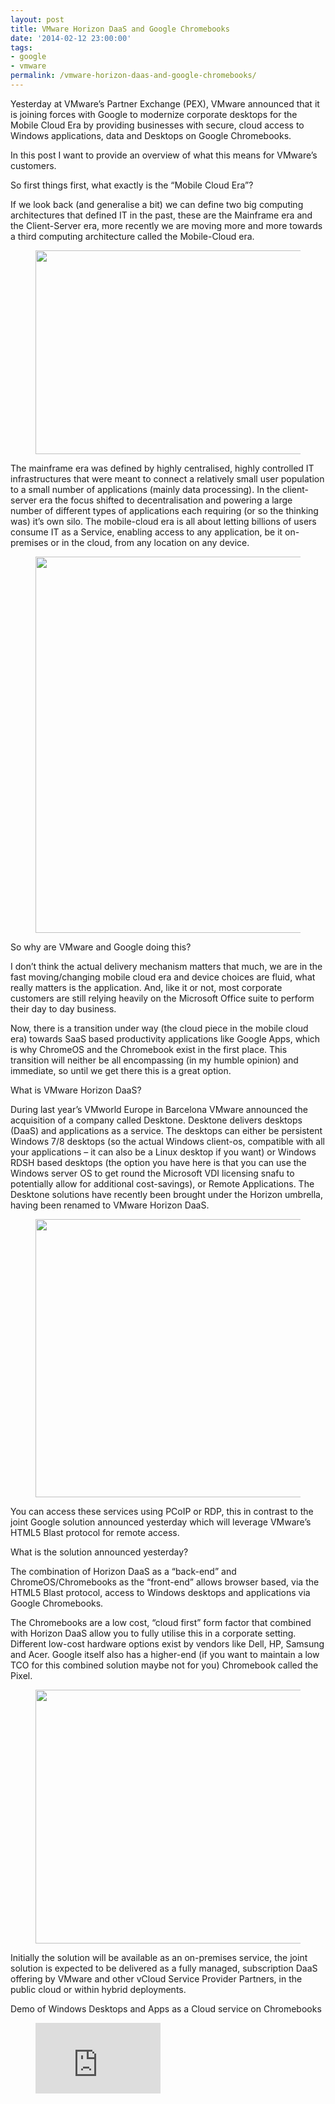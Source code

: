 ```yaml
---
layout: post
title: VMware Horizon DaaS and Google Chromebooks
date: '2014-02-12 23:00:00'
tags:
- google
- vmware
permalink: /vmware-horizon-daas-and-google-chromebooks/
---
```


Yesterday at VMware’s Partner Exchange (PEX), VMware announced that it is joining forces with Google to modernize corporate desktops for the Mobile Cloud Era by providing businesses with secure, cloud access to Windows applications, data and Desktops on Google Chromebooks.

In this post I want to provide an overview of what this means for VMware’s customers.

So first things first, what exactly is the “Mobile Cloud Era”?

If we look back (and generalise a bit) we can define two big computing architectures that defined IT in the past, these are the Mainframe era and the Client-Server era, more recently we are moving more and more towards a third computing architecture called the Mobile-Cloud era.

<figure class="kg-card kg-image-card"><img src=" __GHOST_URL__ /content/images/2021/08/daas1.png" class="kg-image" alt loading="lazy" width="1108" height="326" srcset=" __GHOST_URL__ /content/images/size/w600/2021/08/daas1.png 600w, __GHOST_URL__ /content/images/size/w1000/2021/08/daas1.png 1000w, __GHOST_URL__ /content/images/2021/08/daas1.png 1108w" sizes="(min-width: 720px) 720px"></figure>

The mainframe era was defined by highly centralised, highly controlled IT infrastructures that were meant to connect a relatively small user population to a small number of applications (mainly data processing). In the client-server era the focus shifted to decentralisation and powering a large number of different types of applications each requiring (or so the thinking was) it’s own silo. The mobile-cloud era is all about letting billions of users consume IT as a Service, enabling access to any application, be it on-premises or in the cloud, from any location on any device.

<figure class="kg-card kg-image-card"><img src=" __GHOST_URL__ /content/images/2021/08/daas2.png" class="kg-image" alt loading="lazy" width="1108" height="602" srcset=" __GHOST_URL__ /content/images/size/w600/2021/08/daas2.png 600w, __GHOST_URL__ /content/images/size/w1000/2021/08/daas2.png 1000w, __GHOST_URL__ /content/images/2021/08/daas2.png 1108w" sizes="(min-width: 720px) 720px"></figure>

So why are VMware and Google doing this?

I don’t think the actual delivery mechanism matters that much, we are in the fast moving/changing mobile cloud era and device choices are fluid, what really matters is the application. And, like it or not, most corporate customers are still relying heavily on the Microsoft Office suite to perform their day to day business.

Now, there is a transition under way (the cloud piece in the mobile cloud era) towards SaaS based productivity applications like Google Apps, which is why ChromeOS and the Chromebook exist in the first place. This transition will neither be all encompassing (in my humble opinion) and immediate, so until we get there this is a great option.

What is VMware Horizon DaaS?

During last year’s VMworld Europe in Barcelona VMware announced the acquisition of a company called Desktone. Desktone delivers desktops (DaaS) and applications as a service. The desktops can either be persistent Windows 7/8 desktops (so the actual Windows client-os, compatible with all your applications – it can also be a Linux desktop if you want) or Windows RDSH based desktops (the option you have here is that you can use the Windows server OS to get round the Microsoft VDI licensing snafu to potentially allow for additional cost-savings), or Remote Applications. The Desktone solutions have recently been brought under the Horizon umbrella, having been renamed to VMware Horizon DaaS.

<figure class="kg-card kg-image-card"><img src=" __GHOST_URL__ /content/images/2021/08/daas3.jpg" class="kg-image" alt loading="lazy" width="630" height="445" srcset=" __GHOST_URL__ /content/images/size/w600/2021/08/daas3.jpg 600w, __GHOST_URL__ /content/images/2021/08/daas3.jpg 630w"></figure>

You can access these services using PCoIP or RDP, this in contrast to the joint Google solution announced yesterday which will leverage VMware’s HTML5 Blast protocol for remote access.

What is the solution announced yesterday?

The combination of Horizon DaaS as a “back-end” and ChromeOS/Chromebooks as the “front-end” allows browser based, via the HTML5 Blast protocol, access to Windows desktops and applications via Google Chromebooks.

The Chromebooks are a low cost, “cloud first” form factor that combined with Horizon DaaS allow you to fully utilise this in a corporate setting. Different low-cost hardware options exist by vendors like Dell, HP, Samsung and Acer. Google itself also has a higher-end (if you want to maintain a low TCO for this combined solution maybe not for you) Chromebook called the Pixel.

<figure class="kg-card kg-image-card"><img src=" __GHOST_URL__ /content/images/2021/08/daas4.jpg" class="kg-image" alt loading="lazy" width="610" height="406" srcset=" __GHOST_URL__ /content/images/size/w600/2021/08/daas4.jpg 600w, __GHOST_URL__ /content/images/2021/08/daas4.jpg 610w"></figure>

Initially the solution will be available as an on-premises service, the joint solution is expected to be delivered as a fully managed, subscription DaaS offering by VMware and other vCloud Service Provider Partners, in the public cloud or within hybrid deployments.

Demo of Windows Desktops and Apps as a Cloud service on Chromebooks

<figure class="kg-card kg-embed-card"><iframe width="200" height="113" src="https://www.youtube.com/embed/1P0y09vR-L4?feature=oembed" frameborder="0" allow="accelerometer; autoplay; clipboard-write; encrypted-media; gyroscope; picture-in-picture" allowfullscreen></iframe></figure>